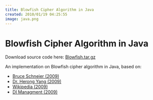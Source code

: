 ```yaml
---
title: Blowfish Cipher Algorithm in Java
created: 2010/01/19 04:25:55
image: java.png
---
```


# Blowfish Cipher Algorithm in Java

Download source code here: [Blowfish.tar.gz](https://www.olafrv.com/wordpress/wp-content/uploads/2010/01/Blowfish.tar.gz)

An implementation on Blowfish cipher algorithm in Java, based on:

* [Bruce Schneier (2009)](https://www.schneier.com/paper-blowfish-fse.html)
* [Dr. Herong Yang (2009)](https://www.herongyang.com/crypto/cipher_blowfish.html)
* [Wikipedia (2009)](https://en.wikipedia.org/wiki/Blowfish_\(cipher\))
* [DI Managment (2009)](https://www.di-mgt.com.au/cryptopad.html)
